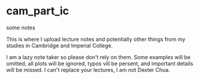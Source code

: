 # cam_part_ic
some notes



This is where I upload lecture notes and potentially other things from my studies in Cambridge and Imperial College.

I am a lazy note taker so please don't rely on them. Some examples will be omitted, all plots will be ignored, typos vill be persent, and important details will be missed. I can't replace your lectures, I am not Dexter Chua.


